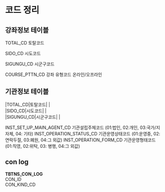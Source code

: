
# 코드 정리

## 강좌정보 테이블

TOTAL_CD 토탈코드  

SIDO_CD 시도코드  

SIGUNGU_CD 시군구코드  

COURSE_PTTN_CD 강좌 유형코드 온라인/오프라인  

## 기관정보 테이블

|TOTAL_CD|토탈코드| |  
|SIDO_CD|시도코드| |  
|SIGUNGU_CD|시군구코드| |  

INST_SET_UP_MAIN_AGENT_CD 기관설립주체코드 
(01:법인, 02:개인,  03:국가/지자체, 04: 기타)
INST_OPERATION_STATUS_CD 기관운영상태코드
(01:운영중, 02:연락두절, 03:폐원, 04:그 외값)
INST_OPERATION_FORM_CD 기관운영형태코드
(01:직영, 02:위탁, 03: 병행, 04:그 외값)

## con log

**TBTNS_CON_LOG**  
CON_ID  
CON_KIND_CD  


<!--stackedit_data:
eyJoaXN0b3J5IjpbLTE4OTE5NjgxMjYsOTAyMjUxOTY2LC0xMT
c3NTgzNDMzLDI3NTQyMDQ3LDEzNDQwMDg0OCwxODU4NzE0MDQ2
XX0=
-->